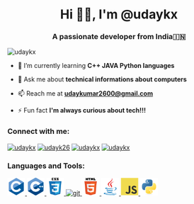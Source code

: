 <h1 align="center">Hi 👋🏻, I'm @udaykx</h1>
<h3 align="center">A passionate developer from India🇮🇳</h3>
<img align="right" alt="" width="400" src="https://i.pinimg.com/originals/42/9e/e9/429ee92e7799cf8c4ddf58e1c902aa0d.gif">
<p align="left"> <img src="https://komarev.com/ghpvc/?username=udaykx&label=Profile%20views&color=0e75b6&style=flat" alt="udaykx" /> </p>

- 🌱 I’m currently learning **C++ JAVA Python languages**

- 💬 Ask me about **technical informations about computers**

- 📫 Reach me at **udaykumar2600@gmail.com**

- ⚡ Fun fact **I'm always curious about tech!!!**

<h3 align="left">Connect with me:</h3>
<p align="left">
<a href="https://linkedin.com/in/udaykx" target="blank"><img align="center" src="https://raw.githubusercontent.com/rahuldkjain/github-profile-readme-generator/master/src/images/icons/Social/linked-in-alt.svg" alt="udaykx" height="30" width="40" /></a>
<a href="https://fb.com/udayk26" target="blank"><img align="center" src="https://raw.githubusercontent.com/rahuldkjain/github-profile-readme-generator/master/src/images/icons/Social/facebook.svg" alt="udayk26" height="30" width="40" /></a>
<a href="https://instagram.com/udaykx" target="blank"><img align="center" src="https://raw.githubusercontent.com/rahuldkjain/github-profile-readme-generator/master/src/images/icons/Social/instagram.svg" alt="udaykx" height="30" width="40" /></a>
<a href="https://www.youtube.com/c/udaykx" target="blank"><img align="center" src="https://raw.githubusercontent.com/rahuldkjain/github-profile-readme-generator/master/src/images/icons/Social/youtube.svg" alt="udaykx" height="30" width="40" /></a>
</p>

<h3 align="left">Languages and Tools:</h3>
<p align="left"> <a href="https://www.cprogramming.com/" target="_blank" rel="noreferrer"> <img src="https://raw.githubusercontent.com/devicons/devicon/master/icons/c/c-original.svg" alt="c" width="40" height="40"/> </a> <a href="https://www.w3schools.com/cpp/" target="_blank" rel="noreferrer"> <img src="https://raw.githubusercontent.com/devicons/devicon/master/icons/cplusplus/cplusplus-original.svg" alt="cplusplus" width="40" height="40"/> </a> <a href="https://www.w3schools.com/css/" target="_blank" rel="noreferrer"> <img src="https://raw.githubusercontent.com/devicons/devicon/master/icons/css3/css3-original-wordmark.svg" alt="css3" width="40" height="40"/> </a> <a href="https://git-scm.com/" target="_blank" rel="noreferrer"> <img src="https://www.vectorlogo.zone/logos/git-scm/git-scm-icon.svg" alt="git" width="40" height="40"/> </a> <a href="https://www.w3.org/html/" target="_blank" rel="noreferrer"> <img src="https://raw.githubusercontent.com/devicons/devicon/master/icons/html5/html5-original-wordmark.svg" alt="html5" width="40" height="40"/> </a> <a href="https://www.java.com" target="_blank" rel="noreferrer"> <img src="https://raw.githubusercontent.com/devicons/devicon/master/icons/java/java-original.svg" alt="java" width="40" height="40"/> </a> <a href="https://developer.mozilla.org/en-US/docs/Web/JavaScript" target="_blank" rel="noreferrer"> <img src="https://raw.githubusercontent.com/devicons/devicon/master/icons/javascript/javascript-original.svg" alt="javascript" width="40" height="40"/> </a> <a href="https://www.python.org" target="_blank" rel="noreferrer"> <img src="https://raw.githubusercontent.com/devicons/devicon/master/icons/python/python-original.svg" alt="python" width="40" height="40"/> </a> </p>


